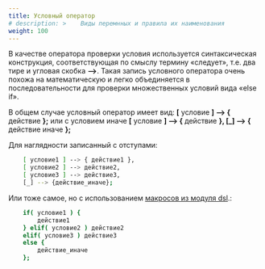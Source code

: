 ```yaml
---
title: Условный оператор
# description: >    Виды перемнных и правила их наименования
weight: 100
---
```




В качестве оператора проверки условия используется синтаксическая конструкция, соответствующая по смыслу термину «следует», 
т.е. два тире и угловая скобка **-->**. Такая запись условного оператора очень похожа на математическую и легко объединяется 
в последовательности для проверки множественных условий вида «else if».

В общем случае условный оператор имеет вид: **[** условие **] --> {** действие **};** или 
с условием иначе **[** условие **] --> {** действие **}, [_] --> {** действие иначе **};**

Для наглядности записанный с отступами:
```bash
    [ условие1 ] --> { действие1 },
    [ условие2 ] --> действие2,
    [ условие3 ] --> действие3,
    [_] --> {действие_иначе};
```

Или тоже самое, но с использованием [макросов из модуля dsl](https://newlang.net/syntax_dsl.html).:
```bash
    if( условие1 ) { 
        действие1 
    } elif( условие2 ) действие2
    elif( условие3 ) действие3
    else { 
        действие_иначе
    };
```

